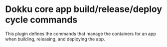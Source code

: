 # Dokku core app build/release/deploy cycle commands

This plugin defines the commands that manage the containers for an app when
building, releasing, and deploying the app.
